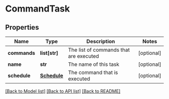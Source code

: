 # CommandTask

## Properties
Name | Type | Description | Notes
------------ | ------------- | ------------- | -------------
**commands** | **list[str]** | The list of commands that are executed | [optional] 
**name** | **str** | The name of this task | [optional] 
**schedule** | [**Schedule**](Schedule.md) | The command that is executed | [optional] 

[[Back to Model list]](../README.md#documentation-for-models) [[Back to API list]](../README.md#documentation-for-api-endpoints) [[Back to README]](../README.md)


